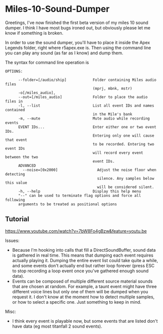 # Miles-10-Sound-Dumper
Greetings, I've now finished the first beta version of my miles 10 sound dumper. I think I have most bugs ironed out, but obviously please let me know if something is broken. 

In order to use the sound dumper, you'll have to place it inside the Apex Legends folder, right where r5apex.exe is. Then using the command line you can play any sound (as far as I know) and dump them. 

The syntax for command line operation is 

```
OPTIONS:

      --folder=[/audio/ship]            Folder containing Miles audio files
                                        (mprj, mbnk, mstr)
      -o[/miles_audio],
      --out=[/miles_audio]              Folder to place the audio files in
      -l, --list                        List all event IDs and names contained
                                        in the Mile's bank
      -m, --mute                        Mute audio while recording events
      EVENT IDs...                      Enter either one or two event IDs.
                                        Entering only one will cause that event
                                        to be recorded. Entering two event IDs
                                        will record every event between the two
                                        event IDs.
      ADVANCED
        --noise=[0x2000]                  Adjust the noise floor when detecting
                                          silence. Any samples below this value
                                          will be considered silent.
      -h, --help                        Display this help menu
      "--" can be used to terminate flag options and force all following
      arguments to be treated as positional options

```

## Tutorial
https://www.youtube.com/watch?v=7bW8Fo4gBzw&feature=youtu.be

Issues:
* Because I'm hooking into calls that fill a DirectSoundBuffer, sound data is gathered in real time. This means that dumping each event requires actually playing it. Dumping the entire event list could take quite a while, and some events don't actually end but rather loop forever (press ESC to stop recording a loop event once you've gathered enough sound data). 
* Events can be composed of multiple different source material sounds that are chosen at random. For example, a taunt event might have three different voice lines but only one of them will be dumped when you request it. I don't know at the moment how to detect multiple samples, or how to select a specific one. Just something to keep in mind. 

Misc:
* I think every event is playable now, but some events that are listed don't have data (eg most titanfall 2 sound events).
